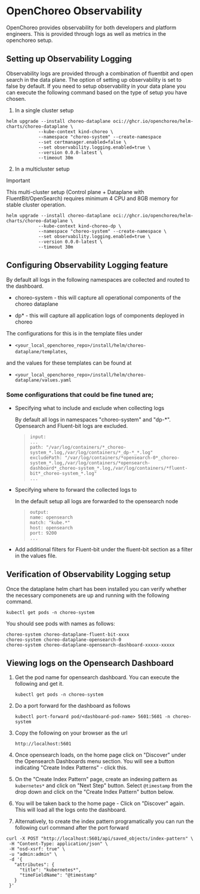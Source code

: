 # OpenChoreo Observability

OpenChoreo provides observability for both developers and platform engineers. This is provided through logs as well as metrics in the openchoreo setup. 

## Setting up Observability Logging

 Observability logs are provided through a combination of fluentbit and open search in the data plane. The option of setting up observability is set to false by default. If you need to setup observability in your data plane you can execute the following command based on the type of setup you have chosen.

1. In a single cluster setup
```
helm upgrade --install choreo-dataplane oci://ghcr.io/openchoreo/helm-charts/choreo-dataplane \
            --kube-context kind-choreo \
            --namespace "choreo-system" --create-namespace 
            --set certmanager.enabled=false \
            --set observability.logging.enabled=true \
            --version 0.0.0-latest \
            --timeout 30m
```

2. In a multicluster setup

> [!IMPORTANT]  
> This multi-cluster setup (Control plane + Dataplane with FluentBit/OpenSearch) requires minimum 4 CPU and 8GB memory for stable cluster operation.
```
helm upgrade --install choreo-dataplane oci://ghcr.io/openchoreo/helm-charts/choreo-dataplane \
            --kube-context kind-choreo-dp \
            --namespace "choreo-system" --create-namespace \
            --set observability.logging.enabled=true \
            --version 0.0.0-latest \
            --timeout 30m
```

## Configuring Observability Logging feature 
By default all logs in the following namespaces are collected and routed to the dashboard.

- choreo-system - this will capture all operational components of the choreo dataplane

- dp* - this will capture all application logs of components deployed in choreo

The configurations for this is in the template files under 

 - `<your_local_openchoreo_repo>/install/helm/choreo-dataplane/templates`,
  
and the values for these templates can be found at 
 - `<your_local_openchoreo_repo>/install/helm/choreo-dataplane/values.yaml`

### Some configurations that could be fine tuned are;

  - Specifying what to include and exclude when collecting logs

    By default all logs in namespaces "choreo-system" and "dp-*". Opensearch and Fluent-bit logs are excluded.

    >     input:
    >     ...
    >     path: "/var/log/containers/*_choreo-system_*.log,/var/log/containers/*_dp-*_*.log"
    >     excludePath: "/var/log/containers/*opensearch-0*_choreo-system_*.log,/var/log/containers/*opensearch-dashboard*_choreo-system_*.log,/var/log/containers/*fluent-bit*_choreo-system_*.log"
    >     ...
 - Specifying where to forward the collected logs to
 
    In the default setup all logs are forwarded to the opensearch node

    >     output:
    >     name: opensearch
    >     match: "kube.*"
    >     host: opensearch
    >     port: 9200
    >     ...

 - Add additional filters for Fluent-bit under the fluent-bit section as a filter in the values file.


 ## Verification of Observability Logging setup
Once the dataplane helm chart has been installed you can verify whether the necessary componenets are up and running with the following command. 

```
kubectl get pods -n choreo-system
```

You should see pods with names as follows:
```
choreo-system choreo-dataplane-fluent-bit-xxxx    
choreo-system choreo-dataplane-opensearch-0
choreo-system choreo-dataplane-opensearch-dashboard-xxxxx-xxxxx
```  

## Viewing logs on the Opensearch Dashboard
 1. Get the pod name for opensearch dashboard. You can execute the following  and get it. 

    ```
    kubectl get pods -n choreo-system
    ```

 2. Do a port forward for the dashboard as follows
 
    ```
    kubectl port-forward pod/<dashboard-pod-name> 5601:5601 -n choreo-system
    ```
 
 3. Copy the following on your browser as the url

    `http://localhost:5601`

 4. Once opensearch loads, on the home page click on "Discover" under the Opensearch Dashboards menu section. You will see a button indicating "Create Index Patterns" - click this.

 5. On the "Create Index Pattern" page, create an indexing pattern as `kubernetes*` and click on "Next Step" button. Select `@timestamp` from the drop down and click on the "Create Index Pattern" button below.

 6. You will be taken back to the home page - Click on "Discover" again. This will load all the logs onto the dashboard. 

 7. Alternatively, to create the index pattern programatically you can run the following curl command after the port forward
 ```
 curl -X POST "http://localhost:5601/api/saved_objects/index-pattern" \
  -H "Content-Type: application/json" \
  -H "osd-xsrf: true" \
  -u "admin:admin" \
  -d '{
    "attributes": {
      "title": "kubernetes*",
      "timeFieldName": "@timestamp"
    }
  }'
 ```
